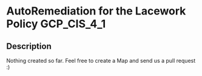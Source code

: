 # AutoRemediation for the Lacework Policy GCP_CIS_4_1

## Description
Nothing created so far. Feel free to create a Map and send us a pull request :)

